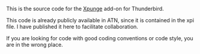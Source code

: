 This is the source code for the [Xpunge](https://addons.thunderbird.net/en-US/thunderbird/addon/xpunge/) add-on for Thunderbird.

This code is already publicly available in ATN, since it is contained in the xpi file. I have published it here to facilitate collaboration.

If you are looking for code with good coding conventions or code style, you are in the wrong place.
